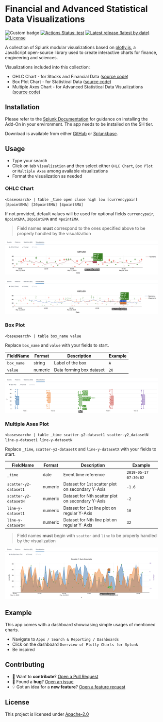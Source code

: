 # Financial and Advanced Statistical Data Visualizations

![Custom badge](https://img.shields.io/endpoint?url=https%3A%2F%2Fsplunkbasebadge.livehybrid.com%2Fv1%2Fdownloads%2F5730%2F)
[![Actions Status: test](https://github.com/splunk/splunk-plotly-collection-viz/actions/workflows/ci.yml/badge.svg)](https://github.com/splunk/splunk-plotly-collection-viz/actions?query=workflow%3A"CI")
[![Latest release (latest by date)](https://img.shields.io/github/v/release/splunk/splunk-plotly-collection-viz?label=Latest%20Release)](https://github.com/splunk/splunk-plotly-collection-viz/releases)
[![License](https://img.shields.io/github/license/splunk/splunk-plotly-collection-viz)](LICENSE)

A collection of Splunk modular visualizations based on [plotly.js](https://github.com/plotly/plotly.js/), a JavaScript open-source library used to create interactive charts for finance, engineering and sciences.

Visualizations included into this collection:
* OHLC Chart -  for Stocks and Financial Data    ([source code](appserver/static/visualizations/ohlc/src/visualization_source.js))
* Box Plot Chart - for Statistical Data    ([source code](appserver/static/visualizations/boxplot/src/visualization_source.js))
* Multiple Axes Chart - for Advanced Statistical Data Visualizations    ([source code](appserver/static/visualizations/multiple-axes/src/visualization_source.js))

## Installation
Please refer to the [Splunk Documentation](https://docs.splunk.com/Documentation/AddOns/released/Overview/Installingadd-ons) for guidance on installing the Add-On in your environment. The app needs to be installed on the SH tier.

Download is available from either [GitHub](https://github.com/splunk/splunk-plotly-collection-viz/releases) or [Splunkbase](https://splunkbase.splunk.com/app/5730/).

## Usage
* Type your search
* Click on tab `Visualization` and then select either `OHLC Chart`, `Box Plot` or `Multiple Axes` among available visualizations
* Format the visualization as needed

### OHLC Chart
`<basesearch> | table _time open close high low [currencypair] [8pointEMA] [20pointEMA] [4pointSMA]`

If not provided, default values will be used for optional fields `currencypair`, `8pointEMA`, `20pointEMA` and `4pointEMA`.

> Field names **must** correspond to the ones specified above to be properly handled by the visualization

![alt text](.images/OHLC_candlestick.png "OHLC Chart - Candlestick Example")

![alt text](.images/OHLC_bars.png "OHLC Chart - Bars Example")

### Box Plot
`<basesearch> | table box_name value`

Replace `box_name` and `value` with your fields to start.

| FieldName   | Format  | Description              | Example   |
|-------------|---------|--------------------------|-----------|
| `box_name`  | string  | Label of the box         | `A`       |
| `value`     | numeric | Data forming box dataset | `20`      |

![alt text](.images/boxplot_chart.png "Boxplot Chart Example")

### Multiple Axes Plot
`<basesearch> | table _time scatter-y2-dataset1 scatter-y2_datasetN line-y-dataset1 line-y-datasetN`

Replace `_time`, `scatter-y2-datasetX` and `line-y-datasetX` with your fields to start.

| FieldName              | Format  | Description                                  | Example               |
|------------------------|---------|----------------------------------------------|-----------------------|
| `_time`                | date    | Event time reference                         | `2019-05-17 07:30:02` |
| `scatter-y2-dataset1`  | numeric | Dataset for 1st scatter plot on secondary Y-Axis | `-1.6`            |
| `scatter-y2-datasetN`  | numeric | Dataset for Nth scatter plot on secondary Y-Axis | `-2`              |
| `line-y-dataset1`      | numeric | Dataset for 1st line plot on regular Y-Axis      | `10`              |
| `line-y-datasetN`      | numeric | Dataset for Nth line plot on regular Y-Axis      | `32`              |

> Field names **must** begin with `scatter` and `line` to be properly handled by the visualization

![alt text](.images/MultipleAxes_plot.png "Multiple Axes Plot")

## Example
This app comes with a dashboard showcasing simple usages of mentioned charts.

* Navigate to `Apps / Search & Reporting / Dashboards` 
* Click on the dashboard `Overview of Plotly Charts for Splunk`
* Be inspired

## Contributing
* :rocket:   Want to **contribute**? [Open a Pull Request](https://github.com/splunk/splunk-plotly-collection-viz/pulls)
* :bug:   Found a **bug**? [Open an issue](https://github.com/splunk/splunk-plotly-collection-viz/issues/new?assignees=edro15&labels=&template=bug_report.md&title=)
* :bulb:   Got an idea for a **new feature**? [Open a feature request](https://github.com/splunk/splunk-plotly-collection-viz/issues/new?assignees=edro15&labels=&template=feature_request.md&title=)

## License
This project is licensed under [Apache-2.0](LICENSE.md)

